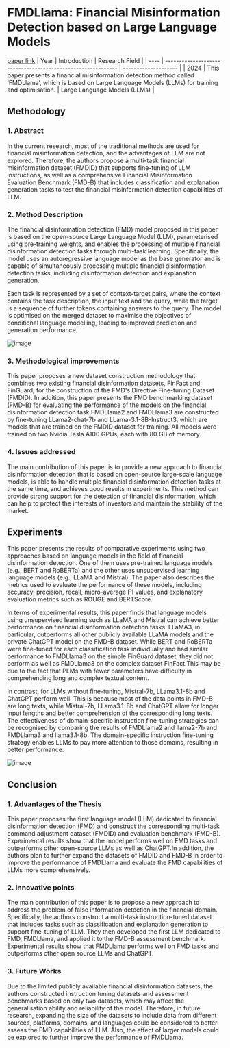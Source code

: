 # FMDLlama: Financial Misinformation Detection based on Large Language Models
[paper link](https://arxiv.org/pdf/2409.16452) 
| Year | Introduction                                                         | Research Field                 |
| ---- | ------------------------------------------------------------ | -------------------- |
| 2024 | This paper presents a financial misinformation detection method called ‘FMDLlama’, which is based on Large Language Models (LLMs) for training and optimisation.           | Large Language Models (LLMs)         |

## Methodology

### 1. Abstract
In the current research, most of the traditional methods are used for financial misinformation detection, and the advantages of LLM are not explored. Therefore, the authors propose a multi-task financial misinformation dataset (FMDID) that supports fine-tuning of LLM instructions, as well as a comprehensive Financial Misinformation Evaluation Benchmark (FMD-B) that includes classification and explanation generation tasks to test the financial misinformation detection capabilities of LLM.

### 2. Method Description 
The financial disinformation detection (FMD) model proposed in this paper is based on the open-source Large Language Model (LLM), parameterised using pre-training weights, and enables the processing of multiple financial disinformation detection tasks through multi-task learning. Specifically, the model uses an autoregressive language model as the base generator and is capable of simultaneously processing multiple financial disinformation detection tasks, including disinformation detection and explanation generation. 

Each task is represented by a set of context-target pairs, where the context contains the task description, the input text and the query, while the target is a sequence of further tokens containing answers to the query. The model is optimised on the merged dataset to maximise the objectives of conditional language modelling, leading to improved prediction and generation performance.

![image](https://github.com/user-attachments/assets/de13f29c-dfd3-4cc9-8cf0-d64fab3ed17f)

### 3.  Methodological improvements
This paper proposes a new dataset construction methodology that combines two existing financial disinformation datasets, FinFact and FinGuard, for the construction of the FMD's Directive Fine-tuning Dataset (FMDID). In addition, this paper presents the FMD benchmarking dataset (FMD-B) for evaluating the performance of the models on the financial disinformation detection task.FMDLlama2 and FMDLlama3 are constructed by fine-tuning LLama2-chat-7b and LLama-3.1-8B-Instruct3, which are models that are trained on the FMDID dataset for training. All models were trained on two Nvidia Tesla A100 GPUs, each with 80 GB of memory.

### 4. Issues addressed 
The main contribution of this paper is to provide a new approach to financial disinformation detection that is based on open-source large-scale language models, is able to handle multiple financial disinformation detection tasks at the same time, and achieves good results in experiments. This method can provide strong support for the detection of financial disinformation, which can help to protect the interests of investors and maintain the stability of the market.

## Experiments
This paper presents the results of comparative experiments using two approaches based on language models in the field of financial disinformation detection. One of them uses pre-trained language models (e.g., BERT and RoBERTa) and the other uses unsupervised learning language models (e.g., LLaMA and Mistral). The paper also describes the metrics used to evaluate the performance of these models, including accuracy, precision, recall, micro-average F1 values, and explanatory evaluation metrics such as ROUGE and BERTScore.

In terms of experimental results, this paper finds that language models using unsupervised learning such as LLaMA and Mistral can achieve better performance on financial disinformation detection tasks. LLaMA3, in particular, outperforms all other publicly available LLaMA models and the private ChatGPT model on the FMD-B dataset. While BERT and RoBERTa were fine-tuned for each classification task individually and had similar performance to FMDLlama3 on the simple FinGuard dataset, they did not perform as well as FMDLlama3 on the complex dataset FinFact.This may be due to the fact that PLMs with fewer parameters have difficulty in comprehending long and complex textual content. 

In contrast, for LLMs without fine-tuning, Mistral-7b, LLama3.1-8b and ChatGPT perform well. This is because most of the data points in FMD-B are long texts, while Mistral-7b, LLama3.1-8b and ChatGPT allow for longer input lengths and better comprehension of the corresponding long texts. The effectiveness of domain-specific instruction fine-tuning strategies can be recognised by comparing the results of FMDLlama2 and llama2-7b and FMDLlama3 and llama3.1-8b. The domain-specific instruction fine-tuning strategy enables LLMs to pay more attention to those domains, resulting in better performance.  

![image](https://github.com/user-attachments/assets/d171f62b-76cb-4aae-a1cc-1beaed9c1019)

## Conclusion

### 1. Advantages of the Thesis
This paper proposes the first language model (LLM) dedicated to financial disinformation detection (FMD) and construct the corresponding multi-task command adjustment dataset (FMDID) and evaluation benchmark (FMD-B). Experimental results show that the model performs well on FMD tasks and outperforms other open-source LLMs as well as ChatGPT.In addition, the authors plan to further expand the datasets of FMDID and FMD-B in order to improve the performance of FMDLlama and evaluate the FMD capabilities of LLMs more comprehensively. 

### 2. Innovative points
The main contribution of this paper is to propose a new approach to address the problem of false information detection in the financial domain. Specifically, the authors construct a multi-task instruction-tuned dataset that includes tasks such as classification and explanation generation to support fine-tuning of LLM. They then developed the first LLM dedicated to FMD, FMDLlama, and applied it to the FMD-B assessment benchmark. Experimental results show that FMDLlama performs well on FMD tasks and outperforms other open source LLMs and ChatGPT.
 
### 3. Future Works
Due to the limited publicly available financial disinformation datasets, the authors constructed instruction tuning datasets and assessment benchmarks based on only two datasets, which may affect the generalisation ability and reliability of the model. Therefore, in future research, expanding the size of the datasets to include data from different sources, platforms, domains, and languages could be considered to better assess the FMD capabilities of LLM. Also, the effect of larger models could be explored to further improve the performance of FMDLlama. 
